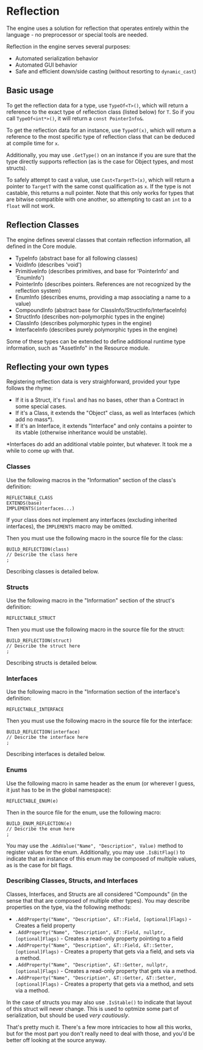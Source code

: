 # Reflection

The engine uses a solution for reflection that operates entirely within the language - no preprocessor or special tools are needed.

Reflection in the engine serves several purposes:
- Automated serialization behavior
- Automated GUI behavior
- Safe and efficient down/side casting (without resorting to `dynamic_cast`)

## Basic usage

To get the reflection data for a type, use `TypeOf<T>()`, which will return a reference to the exact type of reflection class (listed below) for `T`. So if you call `TypeOf<int*>()`, it will return a `const PointerInfo&`.  

To get the reflection data for an instance, use `TypeOf(x)`, which will return a reference to the most specific type of reflection class that can be deduced at compile time for `x`.

Additionally, you may use `.GetType()` on an instance if you are sure that the type directly supports reflection (as is the case for Object types, and most structs).

To safely attempt to cast a value, use `Cast<TargetT>(x)`, which will return a pointer to `TargetT` with the same const qualification as `x`. If the type is not castable, this returns a null pointer. Note that this only works for types that are bitwise compatible with one another, so attempting to cast an `int` to a `float` will not work.

## Reflection Classes

The engine defines several classes that contain reflection information, all defined in the Core module.
- TypeInfo (abstract base for all following classes)
- VoidInfo (describes 'void')
- PrimitiveInfo (describes primitives, and base for 'PointerInfo' and 'EnumInfo')
- PointerInfo (describes pointers. References are not recognized by the reflection system)
- EnumInfo (describes enums, providing a map associating a name to a value)
- CompoundInfo (abstract base for ClassInfo/StructInfo/InterfaceInfo)
- StructInfo (describes non-polymorphic types in the engine)
- ClassInfo (describes polymorphic types in the engine)
- InterfaceInfo (describes purely polymorphic types in the engine)

Some of these types can be extended to define additional runtime type information, such as "AssetInfo" in the Resource module.

## Reflecting your own types

Registering reflection data is very straighforward, provided your type follows the rhyme:

- If it is a Struct, it's `final` and has no bases, other than a Contract in some special cases.
- If it's a Class, it extends the "Object" class, as well as Interfaces (which add no mass*).
- If it's an Interface, it extends "Interface" and only contains a pointer to its vtable (otherwise inheritance would be unstable).

*Interfaces do add an additional vtable pointer, but whatever. It took me a while to come up with that.

### Classes

Use the following macros in the "Information" section of the class's definition:
```
REFLECTABLE_CLASS
EXTENDS(base)
IMPLEMENTS(interfaces...)
```

If your class does not implement any interfaces (excluding inherited interfaces), the `IMPLEMENTS` macro may be omitted.

Then you must use the following macro in the source file for the class:
```
BUILD_REFLECTION(class)
// Describe the class here
;
```

Describing classes is detailed below.

### Structs

Use the following macro in the "Information" section of the struct's definition:
```
REFLECTABLE_STRUCT
```

Then you must use the following macro in the source file for the struct:
```
BUILD_REFLECTION(struct)
// Describe the struct here
;
```

Describing structs is detailed below.

### Interfaces

Use the following macro in the "Information section of the interface's definition:
```
REFLECTABLE_INTERFACE
```

Then you must use the following macro in the source file for the interface:
```
BUILD_REFLECTION(interface)
// Describe the interface here
;
```

Describing interfaces is detailed below.

### Enums

Use the following macro in same header as the enum (or wherever I guess, it just has to be in the global namespace):
```
REFLECTABLE_ENUM(e)
```

Then in the source file for the enum, use the following macro:
```
BUILD_ENUM_REFLECTION(e)
// Describe the enum here
;
```

You may use the `.AddValue("Name", "Description", Value)` method to register values for the enum. Additionally, you may use `.IsBitFlag()` to indicate that an instance of this enum may be composed of multiple values, as is the case for bit flags.

### Describing Classes, Structs, and Interfaces

Classes, Interfaces, and Structs are all considered "Compounds" (in the sense that that are composed of multiple other types). You may describe properties on the type, via the following methods:
- `.AddProperty("Name", "Description", &T::Field, [optional]Flags)` - Creates a field property
- `.AddProperty("Name", "Description", &T::Field, nullptr, [optional]Flags)` - Creates a read-only property pointing to a field
- `.AddProperty("Name", "Description", &T::Field, &T::Setter, [optional]Flags)` - Creates a property that gets via a field, and sets via a method.
- `.AddProperty("Name", "Description", &T::Getter, nullptr, [optional]Flags)` - Creates a read-only property that gets via a method.
- `.AddProperty("Name", "Description", &T::Getter, &T::Setter, [optional]Flags)` - Creates a property that gets via a method, and sets via a method.

In the case of structs you may also use `.IsStable()` to indicate that layout of this struct will never change. This is used to optmize some part of serialization, but should be used *very cautiously*.

That's pretty much it. There's a few more intricacies to how all this works, but for the most part you don't really need to deal with those, and you'd be better off looking at the source anyway.
